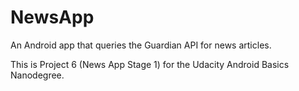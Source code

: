 # NewsApp
An Android app that queries the Guardian API for news articles.

This is Project 6 (News App Stage 1) for the Udacity Android Basics Nanodegree.
